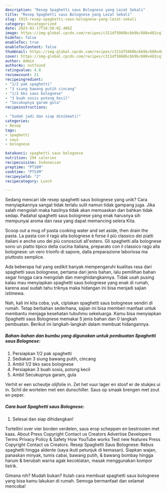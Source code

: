 ```yaml
---
description: "Resep Spaghetti saus Bolognese yang Lezat Sekali"
title: "Resep Spaghetti saus Bolognese yang Lezat Sekali"
slug: 1915-resep-spaghetti-saus-bolognese-yang-lezat-sekali
category: Uncategorized
date: 2023-03-17T18:58:02.406Z
image: https://img-global.cpcdn.com/recipes/c311df5068bcbb9b/680x482cq70/spaghetti-saus-bolognese-foto-resep-utama.jpg
hideToc: false
enableToc: true
enableTocContent: false
thumbnail: https://img-global.cpcdn.com/recipes/c311df5068bcbb9b/680x482cq70/spaghetti-saus-bolognese-foto-resep-utama.jpg
cover: https://img-global.cpcdn.com/recipes/c311df5068bcbb9b/680x482cq70/spaghetti-saus-bolognese-foto-resep-utama.jpg
author: Admin
authorAv: notfound
ratingvalue: 4.8
reviewcount: 21
recipeingredient:
- "1/2 pak spaghetti"
- "3 siung bawang putih cincang"
- "1/2 bks saos bolognese"
- "3 buah sosis potong kecil"
- "Secukupnya garam gula"
recipeinstructions:

- "Sudah jadi dan siap dinikmati!"
categories:
- Resep
tags:
- spaghetti
- saus
- bolognese

katakunci: spaghetti saus bolognese 
nutrition: 294 calories
recipecuisine: Indonesian
preptime: "PT16M"
cooktime: "PT53M"
recipeyield: "2"
recipecategory: Lunch

---
```





Sedang mencari ide resep spaghetti saus bolognese yang unik? Cara menyiapkannya sangat tidak terlalu sulit namun tidak gampang juga. Jika salah mengolah maka hasilnya tidak akan memuaskan dan bahkan tidak sedap. Padahal spaghetti saus bolognese yang enak harusnya sih mempunyai aroma dan rasa yang dapat memancing selera Kita.





Scoop out a mug of pasta cooking water and set aside, then drain the pasta. La pasta con il ragù alla bolognese è forse il più classico dei piatti italiani e anche uno dei più conosciuti all&#39;estero. Gli spaghetti alla bolognese sono un piatto tipico della cucina italiana, preparato con il classico ragù alla bolognese: un vero trionfo di sapore, dalla preparazione laboriosa ma piuttosto semplice.

Ada beberapa hal yang sedikit banyak mempengaruhi kualitas rasa dari spaghetti saus bolognese, pertama dari jenis bahan, lalu pemilihan bahan segar hingga cara mengolah dan menghidangkannya. Tidak usah pusing kalau mau menyiapkan spaghetti saus bolognese yang enak di rumah, karena asal sudah tahu triknya maka hidangan ini bisa menjadi sajian istimewa.






Nah, kali ini kita coba, yuk, ciptakan spaghetti saus bolognese sendiri di rumah. Tetap berbahan sederhana, sajian ini bisa memberi manfaat untuk membantu menjaga kesehatan tubuhmu sekeluarga. Kamu bisa menyiapkan Spaghetti saus Bolognese memakai 5 jenis bahan dan 0 langkah pembuatan. Berikut ini langkah-langkah dalam membuat hidangannya.

<!--inarticleads1-->

##### Bahan-bahan dan bumbu yang digunakan untuk pembuatan Spaghetti saus Bolognese:

1. Persiapkan 1/2 pak spaghetti
1. Sediakan 3 siung bawang putih, cincang
1. Ambil 1/2 bks saos bolognese
1. Persiapkan 3 buah sosis, potong kecil
1. Ambil Secukupnya garam, gula


Verhit er een scheutje olijfolie in. Zet het vuur lager en stoof er de stukjes ui in. Schil de wortelen met een dunschiller. Saus op smaak brengen met zout en peper. 

<!--inarticleads2-->

##### Cara buat Spaghetti saus Bolognese:


1. Selesai dan siap dihidangkan!

Tortellini over vier borden verdelen, saus erop scheppen en bestrooien met kaas. About Press Copyright Contact us Creators Advertise Developers Terms Privacy Policy &amp; Safety How YouTube works Test new features Press Copyright Contact us Creators. Resep Spaghetti Saus Bolognese: Rebus spaghetti hingga aldente (saya ikuti petunjuk di kemasan). Siapkan wajan, panaskan minyak, tumis cabai, bawang putih, &amp; bawang bombay hingga harum &amp; berubah warna agak kecoklatan, masak menggunakan kompor listrik. 

Gimana nih? Mudah bukan? Itulah cara membuat spaghetti saus bolognese yang bisa kamu lakukan di rumah. Semoga bermanfaat dan selamat mencoba!
